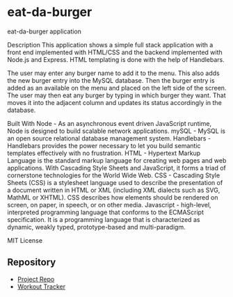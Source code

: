 # eat-da-burger
eat-da-burger application

Description
This application shows a simple full stack application with a front end implemented with HTML/CSS and the backend implemented with Node.js and Express. HTML templating is done with the help of Handlebars.

The user may enter any burger name to add it to the menu. This also adds the new burger entry into the MySQL database. Then the burger entry is added as an available on the menu and placed on the left side of the screen. The user may then eat any burger by typing in which burger they want. That moves it into the adjacent column and updates its status accordingly in the database.

Built With
Node - As an asynchronous event driven JavaScript runtime, Node is designed to build scalable network applications.
mySQL - MySQL is an open source relational database management system.
Handlebars - Handlebars provides the power necessary to let you build semantic templates effectively with no frustration.
HTML - Hypertext Markup Language is the standard markup language for creating web pages and web applications. With Cascading Style Sheets and JavaScript, it forms a triad of cornerstone technologies for the World Wide Web.
CSS - Cascading Style Sheets (CSS) is a stylesheet language used to describe the presentation of a document written in HTML or XML (including XML dialects such as SVG, MathML or XHTML). CSS describes how elements should be rendered on screen, on paper, in speech, or on other media.
Javascript - high-level, interpreted programming language that conforms to the ECMAScript specification. It is a programming language that is characterized as dynamic, weakly typed, prototype-based and multi-paradigm.

MIT License 

## Repository

- [Project Repo](https://github.com/kpac567/burgerapp)
- [Workout Tracker](https://burgzapp.herokuapp.com/)
